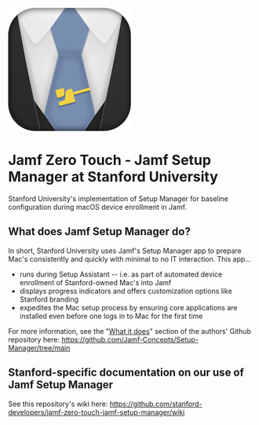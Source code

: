 ![Setup Manager Icon](https://github.com/Jamf-Concepts/Setup-Manager/blob/main/Images/SetupManager250.png)

# Jamf Zero Touch - Jamf Setup Manager at Stanford University
Stanford University's implementation of Setup Manager for baseline configuration during macOS device enrollment in Jamf.

## What does Jamf Setup Manager do?
In short, Stanford University uses Jamf's Setup Manager app to prepare Mac's consistently and quickly with minimal to no IT interaction. This app...
* runs during Setup Assistant -- i.e. as part of automated device enrollment of Stanford-owned Mac's into Jamf
* displays progress indicators and offers customization options like Stanford branding
* expedites the Mac setup process by ensuring core applications are installed even before one logs in to Mac for the first time

For more information, see the "[What it does](https://github.com/Jamf-Concepts/Setup-Manager/tree/main?tab=readme-ov-file#what-it-does)" section of the authors' Github repository here: https://github.com/Jamf-Concepts/Setup-Manager/tree/main

## Stanford-specific documentation on our use of Jamf Setup Manager
See this repository's wiki here: https://github.com/stanford-developers/jamf-zero-touch-jamf-setup-manager/wiki
